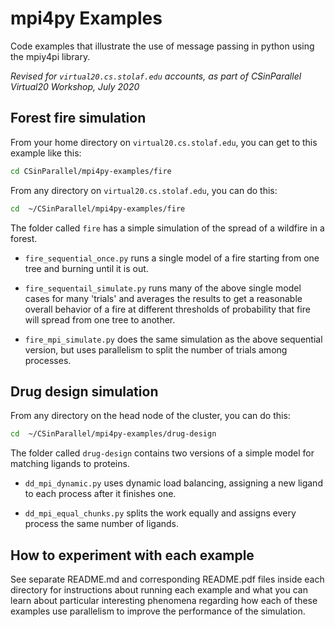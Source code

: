 # mpi4py Examples

Code examples that illustrate the use of message passing in python using the mpiy4pi library.

_Revised for `virtual20.cs.stolaf.edu` accounts, as part of CSinParallel Virtual20 Workshop, July 2020_

## Forest fire simulation

From your home directory on `virtual20.cs.stolaf.edu`, you can get to this example like this:

```sh
cd CSinParallel/mpi4py-examples/fire
```

From any directory on `virtual20.cs.stolaf.edu`, you can do this:

```sh
cd  ~/CSinParallel/mpi4py-examples/fire
```

The folder called `fire` has a simple simulation of the spread of a wildfire in a forest.

- `fire_sequential_once.py` runs a single model of a fire starting from one tree and burning until it is out.

- `fire_sequentail_simulate.py` runs many of the above single model cases for many 'trials' and averages the results to get a reasonable overall behavior of a fire at different thresholds of probability that fire will spread from one tree to another.

- `fire_mpi_simulate.py` does the same simulation as the above sequential version, but uses parallelism to split the number of trials among processes.

## Drug design simulation

From any directory on the head node of the cluster, you can do this:

```sh
cd  ~/CSinParallel/mpi4py-examples/drug-design
```

The folder called `drug-design` contains two versions of a simple model for matching ligands to proteins.

- `dd_mpi_dynamic.py` uses dynamic load balancing, assigning a new ligand to each process after it finishes one.

- `dd_mpi_equal_chunks.py` splits the work equally and assigns every process the same number of ligands.

## How to experiment with each example

See separate README.md and corresponding README.pdf files inside each directory for instructions about running each example and what you can learn about particular interesting phenomena regarding how each of these examples use parallelism to improve the performance of the simulation.
